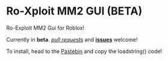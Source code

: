 # Ro-Xploit MM2 GUI (BETA)
Ro-Exploit MM2 Gui for Roblox! 

Currently in **beta**. [*pull requests*](https://github.com/DavidTDC3377/Ro-XploitMM2GUI/pulls) and [**issues**](https://github.com/DavidTDC3377/Ro-XploitMM2GUI/issues) welcome!


To install, head to the [Pastebin](https://pastebin.com/raw/Ryut3eq8) and copy the loadstring() code!
